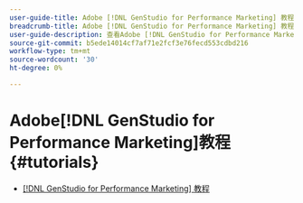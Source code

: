 ```yaml
---
user-guide-title: Adobe [!DNL GenStudio for Performance Marketing] 教程
breadcrumb-title: Adobe [!DNL GenStudio for Performance Marketing] 教程
user-guide-description: 查看Adobe [!DNL GenStudio for Performance Marketing]上的Experience League教程，这是一个端到端解决方案，可通过创作AI和智能自动化来加速和简化内容供应链。
source-git-commit: b5ede14014cf7af71e2fcf3e76fecd553cdbd216
workflow-type: tm+mt
source-wordcount: '30'
ht-degree: 0%

---
```



# Adobe[!DNL GenStudio for Performance Marketing]教程 {#tutorials}

+ [[!DNL GenStudio for Performance Marketing] 教程](introduction.md)
